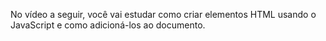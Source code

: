 No vídeo a seguir, você vai estudar como criar elementos 
HTML usando o JavaScript e como adicioná-los ao documento.

